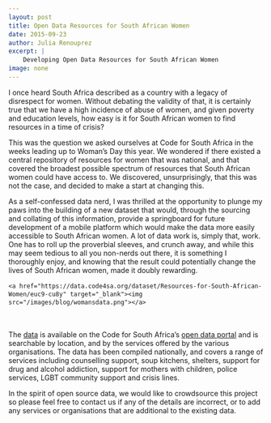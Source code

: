 ```yaml
---
layout: post
title: Open Data Resources for South African Women
date: 2015-09-23
author: Julia Renouprez
excerpt: |
    Developing Open Data Resources for South African Women
image: none
---
```


I once heard South Africa described as a country with a legacy of disrespect for women.  Without debating the validity of that, it is certainly true that we have a high incidence of abuse of women, and given poverty and education levels, how easy is it for South African women to find resources in a time of crisis? 

This was the question we asked ourselves at Code for South Africa in the weeks leading up to Woman’s Day this year.  We wondered if there existed a central repository of resources for women that was national, and that covered the broadest possible spectrum of resources that South African women could have access to.  We discovered, unsurprisingly, that this was not the case, and decided to make a start at changing this.

As a self-confessed data nerd, I was thrilled at the opportunity to plunge my paws into the building of a new dataset that would, through the sourcing and collating of this information, provide a springboard for future development of a mobile platform which would make the data more easily accessible to South African women.  A lot of data work is, simply that, work.  One has to roll up the proverbial sleeves, and crunch away, and while this may seem tedious to all you non-nerds out there, it is something I thoroughly enjoy, and knowing that the result could potentially change the lives of South African women, made it doubly rewarding.

<div class="row p" style="padding-bottom: 20px">

    <a href="https://data.code4sa.org/dataset/Resources-for-South-African-Women/euc9-cu8y" target="_blank"><img src="/images/blog/womansdata.png"></a>

</div>


The [data](https://data.code4sa.org/dataset/Resources-for-South-African-Women/euc9-cu8y) is available on the Code for South Africa’s [open data portal](https://data.code4sa.org/) and is searchable by location, and by the services offered by the various organisations.  The data has been compiled nationally, and covers a range of services including counselling support, soup kitchens, shelters, support for drug and alcohol addiction, support for mothers with children, police services, LGBT community support and crisis lines.

In the spirit of open source data, we would like to crowdsource this project so please feel free to contact us if any of the details are incorrect, or to add any services or organisations that are additional to the existing data.  




